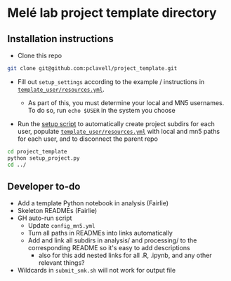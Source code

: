 # Melé lab project template directory


## Installation instructions

* Clone this repo

```bash
git clone git@github.com:pclavell/project_template.git
```

* Fill out `setup_settings` according to the example / instructions in [`template_user/resources.yml`](https://github.com/pclavell/project_template/blob/main/user1/resources/resources.yml).
  - As part of this, you must determine your local and MN5 usernames. To do so, run `echo $USER` in the system you choose


* Run the [setup script](https://github.com/pclavell/project_template/blob/main/setup_project.py) to automatically create project subdirs for each user, populate [`template_user/resources.yml`](https://github.com/pclavell/project_template/blob/main/user1/resources/resources.yml) with local and mn5 paths for each user, and to disconnect the parent repo

```bash
cd project_template
python setup_project.py
cd ../
```

## Developer to-do

* Add a template Python notebook in analysis (Fairlie)
* Skeleton READMEs (Fairlie)
* GH auto-run script
  - Update `config_mn5.yml`
  - Turn all paths in READMEs into links automatically
  - Add and link all subdirs in analysis/ and processing/ to the corresponding README so it's easy to add descriptions
    - also for this add nested links for all .R, .ipynb, and any other relevant things?
* Wildcards in `submit_smk.sh` will not work for output file
